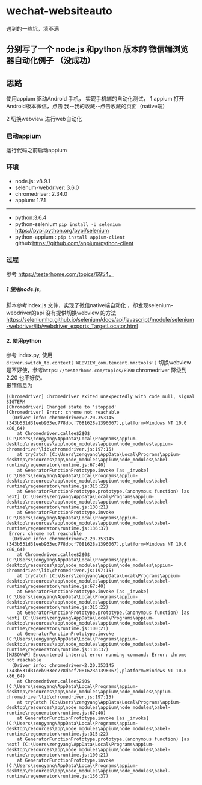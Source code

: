 # wechat-websiteauto
遇到的一些坑，填不满


## 分别写了一个 node.js 和python 版本的 微信端浏览器自动化例子 （没成功）


## 思路
使用appium 驱动Android 手机， 实现手机端的自动化测试，
1 appium 打开Android版本微信，点击  我--我的收藏--点击收藏的页面（native端）  

2 切换webview 进行web自动化

### 启动appium
运行代码之前启动appium

### 环境
- node.js:  v8.9.1
- selenum-webdriver: 3.6.0 
- chromedriver: 2.34.0
- appium: 1.7.1
---
- python:3.6.4
- python-selenium  `pip install -U selenium` https://pypi.python.org/pypi/selenium
- python-appium : `pip install appium-client`    github:https://github.com/appium/python-client

### 过程
参考 https://testerhome.com/topics/6954，
##### 1 使用node.js,  
脚本参考index.js 文件，实现了微信native端自动化 ，却发现selenium-webdriver的api 没有提供切换webview 的方法 https://seleniumhq.github.io/selenium/docs/api/javascript/module/selenium-webdriver/lib/webdriver_exports_TargetLocator.html


#### 2. 使用python
参考 index.py, 使用 `driver.switch_to.context('WEBVIEW_com.tencent.mm:tools')` 切换webview 是不好使，参考`https://testerhome.com/topics/8990`  chromedriver 降级到2.20 也不好使。  
报错信息为
```
[Chromedriver] Chromedriver exited unexpectedly with code null, signal SIGTERM
[Chromedriver] Changed state to 'stopped'
[Chromedriver] Error: chrome not reachable
  (Driver info: chromedriver=2.20.353145 (343b531d31eeb933ec778dbcf7081628a1396067),platform=Windows NT 10.0 x86_64)
    at Chromedriver.callee$2$0$ (C:\Users\zengyang\AppData\Local\Programs\appium-desktop\resources\app\node_modules\appium\node_modules\appium-chromedriver\lib\chromedriver.js:197:15)
    at tryCatch (C:\Users\zengyang\AppData\Local\Programs\appium-desktop\resources\app\node_modules\appium\node_modules\babel-runtime\regenerator\runtime.js:67:40)
    at GeneratorFunctionPrototype.invoke [as _invoke] (C:\Users\zengyang\AppData\Local\Programs\appium-desktop\resources\app\node_modules\appium\node_modules\babel-runtime\regenerator\runtime.js:315:22)
    at GeneratorFunctionPrototype.prototype.(anonymous function) [as next] (C:\Users\zengyang\AppData\Local\Programs\appium-desktop\resources\app\node_modules\appium\node_modules\babel-runtime\regenerator\runtime.js:100:21)
    at GeneratorFunctionPrototype.invoke (C:\Users\zengyang\AppData\Local\Programs\appium-desktop\resources\app\node_modules\appium\node_modules\babel-runtime\regenerator\runtime.js:136:37)
 Error: chrome not reachable
  (Driver info: chromedriver=2.20.353145 (343b531d31eeb933ec778dbcf7081628a1396067),platform=Windows NT 10.0 x86_64)
    at Chromedriver.callee$2$0$ (C:\Users\zengyang\AppData\Local\Programs\appium-desktop\resources\app\node_modules\appium\node_modules\appium-chromedriver\lib\chromedriver.js:197:15)
    at tryCatch (C:\Users\zengyang\AppData\Local\Programs\appium-desktop\resources\app\node_modules\appium\node_modules\babel-runtime\regenerator\runtime.js:67:40)
    at GeneratorFunctionPrototype.invoke [as _invoke] (C:\Users\zengyang\AppData\Local\Programs\appium-desktop\resources\app\node_modules\appium\node_modules\babel-runtime\regenerator\runtime.js:315:22)
    at GeneratorFunctionPrototype.prototype.(anonymous function) [as next] (C:\Users\zengyang\AppData\Local\Programs\appium-desktop\resources\app\node_modules\appium\node_modules\babel-runtime\regenerator\runtime.js:100:21)
    at GeneratorFunctionPrototype.invoke (C:\Users\zengyang\AppData\Local\Programs\appium-desktop\resources\app\node_modules\appium\node_modules\babel-runtime\regenerator\runtime.js:136:37)
[MJSONWP] Encountered internal error running command: Error: chrome not reachable
  (Driver info: chromedriver=2.20.353145 (343b531d31eeb933ec778dbcf7081628a1396067),platform=Windows NT 10.0 x86_64)
    at Chromedriver.callee$2$0$ (C:\Users\zengyang\AppData\Local\Programs\appium-desktop\resources\app\node_modules\appium\node_modules\appium-chromedriver\lib\chromedriver.js:197:15)
    at tryCatch (C:\Users\zengyang\AppData\Local\Programs\appium-desktop\resources\app\node_modules\appium\node_modules\babel-runtime\regenerator\runtime.js:67:40)
    at GeneratorFunctionPrototype.invoke [as _invoke] (C:\Users\zengyang\AppData\Local\Programs\appium-desktop\resources\app\node_modules\appium\node_modules\babel-runtime\regenerator\runtime.js:315:22)
    at GeneratorFunctionPrototype.prototype.(anonymous function) [as next] (C:\Users\zengyang\AppData\Local\Programs\appium-desktop\resources\app\node_modules\appium\node_modules\babel-runtime\regenerator\runtime.js:100:21)
    at GeneratorFunctionPrototype.invoke (C:\Users\zengyang\AppData\Local\Programs\appium-desktop\resources\app\node_modules\appium\node_modules\babel-runtime\regenerator\runtime.js:136:37)
```

